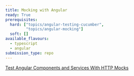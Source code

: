 ```yaml
---
title: Mocking with Angular
ready: True
prerequisites:
  hard: ["topics/angular-testing-cucumber",
         "topics/angular-mocking"]
  soft: []
available_flavours: 
  - typescript
  - angular
submission_type: repo
---
```


[Test Angular Components and Services With HTTP Mocks](https://levelup.gitconnected.com/test-angular-components-and-services-with-http-mocks-e143d90fa27d)



